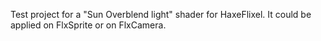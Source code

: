 Test project for a "Sun Overblend light" shader for HaxeFlixel. It could be applied on FlxSprite or on FlxCamera.